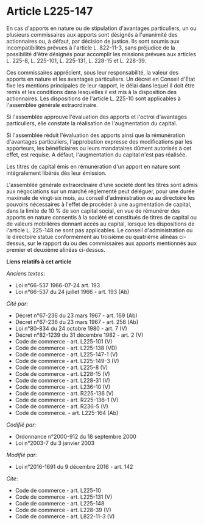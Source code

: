 # Article L225-147

En cas d'apports en nature ou de stipulation d'avantages particuliers, un ou plusieurs commissaires aux apports sont désignés
à l'unanimité des actionnaires ou, à défaut, par décision de justice. Ils sont soumis aux incompatibilités prévues à
l'article L. 822-11-3, sans préjudice de la possibilité d'être désignés pour accomplir les missions prévues aux articles L.
225-8, L. 225-101, L. 225-131, L. 228-15 et L. 228-39. 

Ces commissaires apprécient, sous leur responsabilité, la valeur des apports en nature et les avantages particuliers. Un
décret en Conseil d'Etat fixe les mentions principales de leur rapport, le délai dans lequel il doit être remis et les
conditions dans lesquelles il est mis à la disposition des actionnaires. Les dispositions de l'article L. 225-10 sont
applicables à l'assemblée générale extraordinaire. 

Si l'assemblée approuve l'évaluation des apports et l'octroi d'avantages particuliers, elle constate la réalisation de
l'augmentation du capital. 

Si l'assemblée réduit l'évaluation des apports ainsi que la rémunération d'avantages particuliers, l'approbation expresse des
modifications par les apporteurs, les bénéficiaires ou leurs mandataires dûment autorisés à cet effet, est requise. A défaut,
l'augmentation du capital n'est pas réalisée. 

Les titres de capital émis en rémunération d'un apport en nature sont intégralement libérés dès leur émission. 

L'assemblée générale extraordinaire d'une société dont les titres sont admis aux négociations sur un marché réglementé peut
déléguer, pour une durée maximale de vingt-six mois, au conseil d'administration ou au directoire les pouvoirs nécessaires à
l'effet de procéder à une augmentation de capital, dans la limite de 10 % de son capital social, en vue de rémunérer des
apports en nature consentis à la société et constitués de titres de capital ou de valeurs mobilières donnant accès au
capital, lorsque les dispositions de l'article L. 225-148 ne sont pas applicables. Le conseil d'administration ou le
directoire statue conformément au troisième ou quatrième alinéas ci-dessus, sur le rapport du ou des commissaires aux apports
mentionnés aux premier et deuxième alinéas ci-dessus.

**Liens relatifs à cet article**

_Anciens textes_:

  - Loi n°66-537 1966-07-24 art. 193
  - Loi n°66-537 du 24 juillet 1966 - art. 193 (Ab)

_Cité par_:

  - Décret n°67-236 du 23 mars 1967 - art. 169 (Ab)
  - Décret n°67-236 du 23 mars 1967 - art. 256 (Ab)
  - Loi n°80-834 du 24 octobre 1980 - art. 7 (V)
  - Décret n°82-1239 du 31 décembre 1982 - art. 2 (V)
  - Code de commerce - art. L225-101 (V)
  - Code de commerce - art. L225-138 (VD)
  - Code de commerce - art. L225-147-1 (V)
  - Code de commerce - art. L225-149-3 (V)
  - Code de commerce - art. L225-8 (V)
  - Code de commerce - art. L228-15 (V)
  - Code de commerce - art. L228-31 (V)
  - Code de commerce - art. L236-10 (V)
  - Code de commerce - art. R225-136 (V)
  - Code de commerce - art. R225-136-1 (V)
  - Code de commerce - art. R236-5 (V)
  - Code de commerce. - art. L225-164 (Ab)

_Codifié par_:

  - Ordonnance n°2000-912 du 18 septembre 2000
  - Loi n°2003-7 du 3 janvier 2003

_Modifié par_:

  - Loi n°2016-1691 du 9 décembre 2016 - art. 142

_Cite_:

  - Code de commerce - art. L225-10
  - Code de commerce - art. L225-131 (V)
  - Code de commerce - art. L225-148
  - Code de commerce - art. L228-39 (V)
  - Code de commerce - art. L822-11-3 (V)
